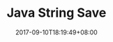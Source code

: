 ---
title: "Java String Save"
date: 2017-09-10T18:19:49+08:00
tags: []
categories: []
toc: true
draft: true
---